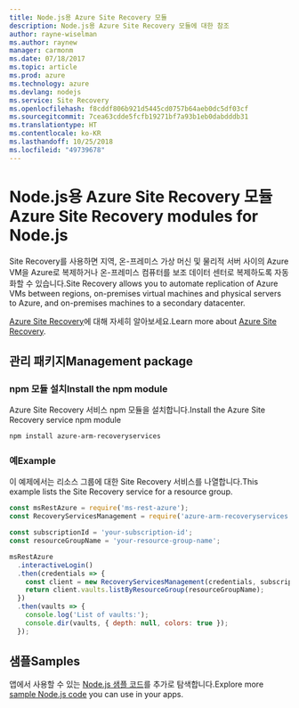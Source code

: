 ```yaml
---
title: Node.js용 Azure Site Recovery 모듈
description: Node.js용 Azure Site Recovery 모듈에 대한 참조
author: rayne-wiselman
ms.author: raynew
manager: carmonm
ms.date: 07/18/2017
ms.topic: article
ms.prod: azure
ms.technology: azure
ms.devlang: nodejs
ms.service: Site Recovery
ms.openlocfilehash: f8cddf806b921d5445cd0757b64aeb0dc5df03cf
ms.sourcegitcommit: 7cea63cdde5fcfb19271bf7a93b1eb0dabdddb31
ms.translationtype: HT
ms.contentlocale: ko-KR
ms.lasthandoff: 10/25/2018
ms.locfileid: "49739678"
---
```

# <a name="azure-site-recovery-modules-for-nodejs"></a><span data-ttu-id="4ba18-103">Node.js용 Azure Site Recovery 모듈</span><span class="sxs-lookup"><span data-stu-id="4ba18-103">Azure Site Recovery modules for Node.js</span></span>

<span data-ttu-id="4ba18-104">Site Recovery를 사용하면 지역, 온-프레미스 가상 머신 및 물리적 서버 사이의 Azure VM을 Azure로 복제하거나 온-프레미스 컴퓨터를 보조 데이터 센터로 복제하도록 자동화할 수 있습니다.</span><span class="sxs-lookup"><span data-stu-id="4ba18-104">Site Recovery allows you to automate replication of Azure VMs between regions, on-premises virtual machines and physical servers to Azure, and on-premises machines to a secondary datacenter.</span></span>

<span data-ttu-id="4ba18-105">[Azure Site Recovery](https://docs.microsoft.com/azure/site-recovery/site-recovery-overview)에 대해 자세히 알아보세요.</span><span class="sxs-lookup"><span data-stu-id="4ba18-105">Learn more about [Azure Site Recovery](https://docs.microsoft.com/azure/site-recovery/site-recovery-overview).</span></span>

## <a name="management-package"></a><span data-ttu-id="4ba18-106">관리 패키지</span><span class="sxs-lookup"><span data-stu-id="4ba18-106">Management package</span></span>

### <a name="install-the-npm-module"></a><span data-ttu-id="4ba18-107">npm 모듈 설치</span><span class="sxs-lookup"><span data-stu-id="4ba18-107">Install the npm module</span></span>

<span data-ttu-id="4ba18-108">Azure Site Recovery 서비스 npm 모듈을 설치합니다.</span><span class="sxs-lookup"><span data-stu-id="4ba18-108">Install the Azure Site Recovery service npm module</span></span>

```bash
npm install azure-arm-recoveryservices
```

### <a name="example"></a><span data-ttu-id="4ba18-109">예</span><span class="sxs-lookup"><span data-stu-id="4ba18-109">Example</span></span>

<span data-ttu-id="4ba18-110">이 예제에서는 리소스 그룹에 대한 Site Recovery 서비스를 나열합니다.</span><span class="sxs-lookup"><span data-stu-id="4ba18-110">This example lists the Site Recovery service for a resource group.</span></span>

```javascript
const msRestAzure = require('ms-rest-azure');
const RecoveryServicesManagement = require('azure-arm-recoveryservices');

const subscriptionId = 'your-subscription-id';
const resourceGroupName = 'your-resource-group-name';

msRestAzure
  .interactiveLogin()
  .then(credentials => {
    const client = new RecoveryServicesManagement(credentials, subscriptionId);
    return client.vaults.listByResourceGroup(resourceGroupName);
  })
  .then(vaults => {
    console.log('List of vaults:');
    console.dir(vaults, { depth: null, colors: true });
  });
```

## <a name="samples"></a><span data-ttu-id="4ba18-111">샘플</span><span class="sxs-lookup"><span data-stu-id="4ba18-111">Samples</span></span>

<span data-ttu-id="4ba18-112">앱에서 사용할 수 있는 [Node.js 샘플 코드](https://azure.microsoft.com/resources/samples/?platform=nodejs)를 추가로 탐색합니다.</span><span class="sxs-lookup"><span data-stu-id="4ba18-112">Explore more [sample Node.js code](https://azure.microsoft.com/resources/samples/?platform=nodejs) you can use in your apps.</span></span>
